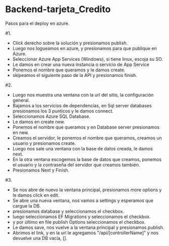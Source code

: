 # Backend-tarjeta_Credito
Pasos para el deploy en azure.

#1. 
- Click derecho sobre la solución y presionamos publish.
- Luego nos logueamos en azure, y presionamos para que publique en Azure.
- Seleccionar Azure App Services (Windows), si tiene linux, escoja su SO.
- Le damos en crear una nueva instancia o servicio de App Service
- Ponemos el nombre que queramos y le damos create.
- skipeamos el siguiente paso de la API y presionamos finish.

#2. 
- Luego nos muestra una ventana con la url del sitio, la configuración general.
- Bajamos a los servicios de dependencias, en Sql server databases presionamos los 3 punticos y le damos connect.
- Seleccionamos Azure SQL Database.
- Le damos en create new.
- Ponemos el nombre que queramos y en Database server presionamos en new.
- Creamos el servidor, le ponemos el nombre que queramos, creamos un usuario y presionamos create.
- Luego nos sale una ventana con la base de datos creada, le damos next.
- En la otra ventana escogemos la base de datos que creamos, ponemos el usuario y la contraseña del servidor que creamos también.
- Presionamos Next y Finish.

#3.
- Se nos abre de nuevo la ventana principal, presionamos more options y le damos click en edit.
- Se abre una nueva ventana, nos vamos a settings y esperamos que cargue la DB.
- presionamos database y seleccionamos el checkbox.
- luego seleccionamos EF Migrations y seleccionamos el checkbox.
- y por último en file publish Options seleccionamos el checkbox.
- Le damos save, nos vuelve a la ventana principal y presionamos publish.
- Abrimos el link, y en la url le agregamos "/api/[controllerName]" y nos devuelve una DB vacía, [].

